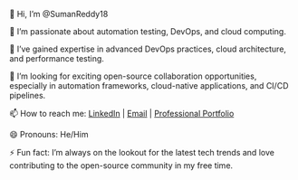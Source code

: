👋 Hi, I’m @SumanReddy18

👀 I’m passionate about automation testing, DevOps, and cloud computing.

🌱 I’ve gained expertise in advanced DevOps practices, cloud architecture, and performance testing.

💞️ I’m looking for exciting open-source collaboration opportunities, especially in automation frameworks, cloud-native applications, and CI/CD pipelines.

📫 How to reach me: [LinkedIn](https://www.linkedin.com/in/sumanreddy568/) | [Email](mailto:smanred568@gmail.com) | [Professional Portfolio](https://sumanreddy568.github.io/Suman_portfolio/)

😄 Pronouns: He/Him

⚡ Fun fact: I’m always on the lookout for the latest tech trends and love contributing to the open-source community in my free time.
